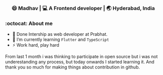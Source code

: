 <div align="center">
<h3> 😄 Madhav | 💻 A Frontend developer | 🌏 Hyderabad, India </h3>
</div>

### :octocat: About me

- 🔭 Done Intership as web developer at Prabhat.
- 🌱 I’m currently learning `Flutter` and `TypeScript`
- ⚡ Work hard, play hard

<p> From last 1 month i was thinking to participate in open source but i was not underestanding any process, but today onwards I started
learning it. And thank you so much for making things about contribution in github.</p>